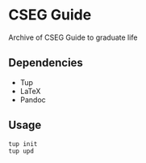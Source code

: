 CSEG Guide
==========

Archive of CSEG Guide to graduate life


Dependencies
------------

- Tup
- LaTeX
- Pandoc

Usage
-----

    tup init
    tup upd
